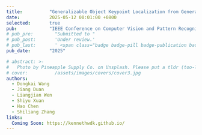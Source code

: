 ```yaml
---
title:          "Generalizable Object Keypoint Localization from Generative Priors"
date:           2025-05-12 00:01:00 +0800
selected:       true
pub:            "IEEE Conference on Computer Vision and Pattern Recognition (CVPR)"
# pub_pre:        "Submitted to "
# pub_post:       'Under review.'
# pub_last:       ' <span class="badge badge-pill badge-publication badge-success">Spotlight</span>'
pub_date:       "2025"

# abstract: >-
#   Photo by Pineapple Supply Co. on Unsplash. Please put a tldr (too-long-didnt-read, 1~2 sentences) of your publication here. It is not recommended to put the actual abstract here because it is usually too long to fit in. $\LaTeX$ is supported. $a=b+c$.
# cover:          /assets/images/covers/cover3.jpg
authors:
  - Dongkai Wang
  - Jiang Duan
  - Liangjian Wen
  - Shiyu Xuan
  - Hao Chen
  - Shiliang Zhang
links:
  Coming Soon: https://kennethwdk.github.io/
---
```

